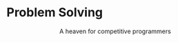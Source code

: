 <p align="center">
    <h1> Problem Solving</h1>
</p>

  <p align="center">
       A heaven for competitive programmers
</p>
